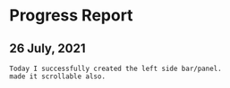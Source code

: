 # Progress Report

## 26 July, 2021

    Today I successfully created the left side bar/panel.
    made it scrollable also. 
